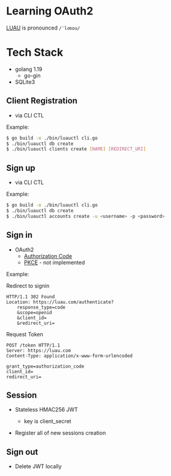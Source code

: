# Learning OAuth2

[LUAU](https://en.wikipedia.org/wiki/L%C5%AB%CA%BBau) is pronounced `/ˈlo͞oou/`

# Tech Stack

- golang 1.19
  - go-gin
- SQLite3

## Client Registration

- via CLI CTL

Example:

```bash
$ go build -o ./bin/luauctl cli.go
$ ./bin/luauctl db create
$ ./bin/luauctl clients create [NAME] [REDIRECT_URI]
```

## Sign up

- via CLI CTL

Example:

```bash
$ go build -o ./bin/luauctl cli.go
$ ./bin/luauctl db create
$ ./bin/luauctl accounts create -u <username> -p <password>
```

## Sign in

- OAuth2
  - [Authorization Code](https://openid.net/specs/openid-connect-core-1_0.html#CodeFlowAuth)
  - [PKCE](https://oauth.net/2/pkce/) - not implemented

Example:

Redirect to signin

```
HTTP/1.1 302 Found
Location: https://luau.com/authenticate?
    response_type=code
    &scope=openid
    &client_id=
    &redirect_uri=
```

Request Token

```
POST /token HTTP/1.1
Server: https://luau.com
Content-Type: application/x-www-form-urlencoded

grant_type=authorization_code
client_id=
redirect_uri=
```

## Session

- Stateless HMAC256 JWT
  - key is client_secret

- Register all of new sessions creation

## Sign out

- Delete JWT locally
